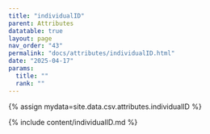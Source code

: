 ```yaml
---
title: "individualID"
parent: Attributes
datatable: true
layout: page
nav_order: "43"
permalink: "docs/attributes/individualID.html"
date: "2025-04-17"
params:
  title: ""
  rank: ""
---
```

{% assign mydata=site.data.csv.attributes.individualID %} 

{% include content/individualID.md %}
